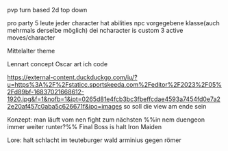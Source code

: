 pvp turn based 2d top down

pro party 5 leute
jeder character hat abilities
npc vorgegebene klasse(auch mehrmals derselbe möglich)
dei ncharacter is custom
3 active moves/character


Mittelalter theme





Lennart concept
Oscar art
ich code


https://external-content.duckduckgo.com/iu/?u=https%3A%2F%2Fstaticc.sportskeeda.com%2Feditor%2F2023%2F05%2Fd89bf-16837021668612-1920.jpg&f=1&nofb=1&ipt=0265d81e4fcb3bc3fbeffcdae4593a7454fd0e7a22e20af457c0aba5c626671f&ipo=images
so soll die view am ende sein



Konzept:
man läuft vom nen fight zum nächsten %%in nem duengeon immer weiter runter?%%
Final Boss is halt Iron Maiden



Lore:
halt schlacht im teuteburger wald
arminius gegen römer

